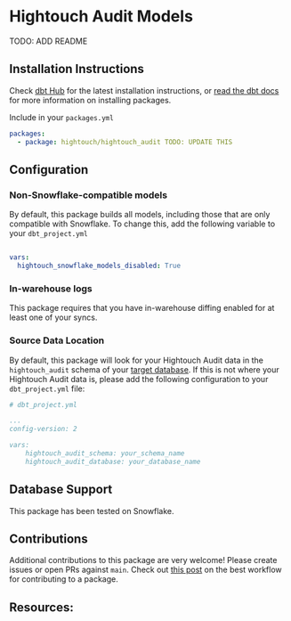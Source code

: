 # Hightouch Audit Models

TODO: ADD README


## Installation Instructions

Check [dbt Hub](https://hub.getdbt.com/) for the latest installation instructions, or [read the dbt docs](https://docs.getdbt.com/docs/package-management) for more information on installing packages.

Include in your `packages.yml`

```yml
packages:
  - package: hightouch/hightouch_audit TODO: UPDATE THIS
```

## Configuration

### Non-Snowflake-compatible models

By default, this package builds all models, including those that are only compatible
with Snowflake. To change this, add the following variable to your `dbt_project.yml`


```yml

vars:
  hightouch_snowflake_models_disabled: True

```

### In-warehouse logs

This package requires that you have in-warehouse diffing enabled for at least
one of your syncs.


### Source Data Location

By default, this package will look for your Hightouch Audit data in the
`hightouch_audit` schema of your [target database](https://docs.getdbt.com/docs/running-a-dbt-project/using-the-command-line-interface/configure-your-profile).
If this is not where your Hightouch Audit data is, please add the following
configuration to your `dbt_project.yml` file:

```yml
# dbt_project.yml

...
config-version: 2

vars:
    hightouch_audit_schema: your_schema_name
    hightouch_audit_database: your_database_name 
```

## Database Support

This package has been tested on Snowflake.

## Contributions

Additional contributions to this package are very welcome! Please create issues or open PRs against `main`. Check out [this post](https://discourse.getdbt.com/t/contributing-to-a-dbt-package/657) on the best workflow for contributing to a package.

## Resources:
